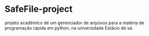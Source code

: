 # SafeFile-project
projeto acadêmico de um gerenciador de arquivos para a matéria de programação rápida em python, na universidade Estácio de sá.
